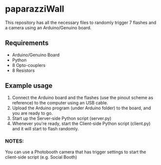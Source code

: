 # paparazziWall

This repository has all the necessary files to randomly trigger 7 flashes and a camera using an Arduino/Genuino board.

## Requirements
+ Arduino/Genuino Board
+ Python
+ 8 Opto-couplers
+ 8 Resistors

## Example usage
1. Connect the Arduino board and the flashes (use the pinout scheme as reference) to the computer using an USB cable. 
2. Upload the Arduino program (under Arduino folder) to the board, and you are ready to go.
3. Start up the Server-side Python script (server.py)
4. Whenever you're ready, start the Client-side Python script (client.py) and it will start to flash randomly.

### NOTES:
You can use a Photobooth camera that has trigger settings to start the client-side script (e.g. Social Booth)  
